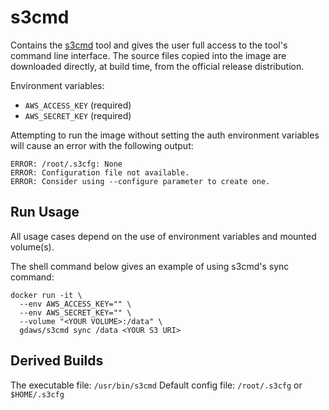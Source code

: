 # s3cmd

Contains the [s3cmd](https://github.com/s3tools/s3cmd) tool and gives the user 
full access to the tool's command line interface. The source files copied into 
the image are downloaded directly, at build time, from the official release 
distribution.

Environment variables:

* `AWS_ACCESS_KEY` (required)
* `AWS_SECRET_KEY` (required)

Attempting to run the image without setting the auth environment variables will 
cause an error with the following output:

```
ERROR: /root/.s3cfg: None
ERROR: Configuration file not available.
ERROR: Consider using --configure parameter to create one.
```

## Run Usage

All usage cases depend on the use of environment variables and mounted volume(s).

The shell command below gives an example of using s3cmd's sync command:

```
docker run -it \
  --env AWS_ACCESS_KEY="" \
  --env AWS_SECRET_KEY="" \
  --volume "<YOUR VOLUME>:/data" \
  gdaws/s3cmd sync /data <YOUR S3 URI>
```

## Derived Builds

The executable file: `/usr/bin/s3cmd`
Default config file: `/root/.s3cfg` or `$HOME/.s3cfg`
